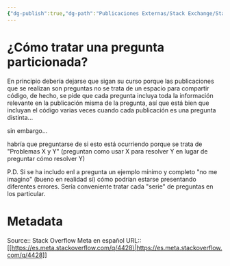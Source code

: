 ```yaml
---
{"dg-publish":true,"dg-path":"Publicaciones Externas/Stack Exchange/Stack Overflow en español/Stack Overflow en español Meta/es.meta.stackoverflow.com-4428.md","permalink":"/publicaciones-externas/stack-exchange/stack-overflow-en-espanol/stack-overflow-en-espanol-meta/es-meta-stackoverflow-com-4428/","title":"¿Cómo tratar una pregunta particionada?","hide":true,"noteIcon":"default","created":"2024-04-03T12:49:10.631-06:00","updated":"2024-04-05T16:44:04.406-06:00"}
---
```


# ¿Cómo tratar una pregunta particionada?

En principio debería dejarse que sigan su curso porque las publicaciones que se realizan son preguntas no se trata de un espacio para compartir código, de hecho, se pide que cada pregunta incluya toda la información relevante en la publicación misma de la pregunta, así que está bien que incluyan el código varias veces cuando cada publicación es una pregunta distinta...

sin embargo...

habría que preguntarse de si esto está ocurriendo porque se trata de "Problemas X y Y" (preguntan como usar X para resolver Y en lugar de preguntar cómo resolver Y)

P.D. Si se ha includo enl a pregunta un ejemplo mínimo y completo "no me imagino" (bueno en realidad sí) cómo podrían estarse presentando diferentes errores. Sería conveniente tratar cada "serie" de preguntas en los particular.

# Metadata
Source:: Stack Overflow Meta en español
URL:: [[https://es.meta.stackoverflow.com/q/4428\|https://es.meta.stackoverflow.com/q/4428]]

